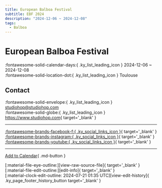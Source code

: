 ```yaml
---
title: European Balboa Festival
subtitle: EBF 2024
description: "2024-12-06 ~ 2024-12-08"
tags:
  - Balboa
---
```


# European Balboa Festival 

:fontawesome-solid-calendar-days:{ .ky_list_leading_icon } 2024-12-06 ~ 2024-12-08  
:fontawesome-solid-location-dot:{ .ky_list_leading_icon } Toulouse  

## Contact

:fontawesome-solid-envelope:{ .ky_list_leading_icon } <studiohop@studiohop.com>  
:fontawesome-solid-globe:{ .ky_list_leading_icon } <https://www.studiohop.com>{ target='_blank' }  

---

 [:fontawesome-brands-facebook-f:{ .ky_social_links_icon }](https://www.facebook.com/studiohop){ target='_blank' } [:fontawesome-brands-instagram:{ .ky_social_links_icon }](https://instagram.com/studio_hop_toulouse){ target='_blank' } [:fontawesome-brands-youtube:{ .ky_social_links_icon }](https://youtube.com/@studio-hop){ target='_blank' }

---

[Add to Calendar](https://swing.news/ics/en/2024/fr/european-balboa-festival-2024.ics){ .md-button }

<div class="ky_page_footer" markdown>
<div class="ky_page_footer_trailing" markdown="span">
[:material-file-eye-outline:][view-raw-source-file]{ target='_blank' }
[:material-file-edit-outline:][edit-info]{ target='_blank' }
</div>
<div class="ky_page_footer_leading" markdown="span">
[:material-clock-edit-outline: 2024-07-21 01:35 UTC][view-edit-history]{ .ky_page_footer_history_button target='_blank' }
</div>
</div>

[view-raw-source-file]: https://github.com/swingdance/events/blob/main/2024/fr/european-balboa-festival-2024.json "View Raw Source File"
[edit-info]: https://github.com/swingdance/events/issues/new?assignees=&labels=update+event&projects=&template=03-update_entity.yml&title=%5B2024%2Ffr%5D%20European%20Balboa%20Festival&region=fr&year=2024&id=european-balboa-festival-2024&name=European%20Balboa%20Festival&org_id= "Edit Info"

[view-edit-history]: https://github.com/swingdance/events/commits/main/2024/fr/european-balboa-festival-2024.json "View Edit History"
